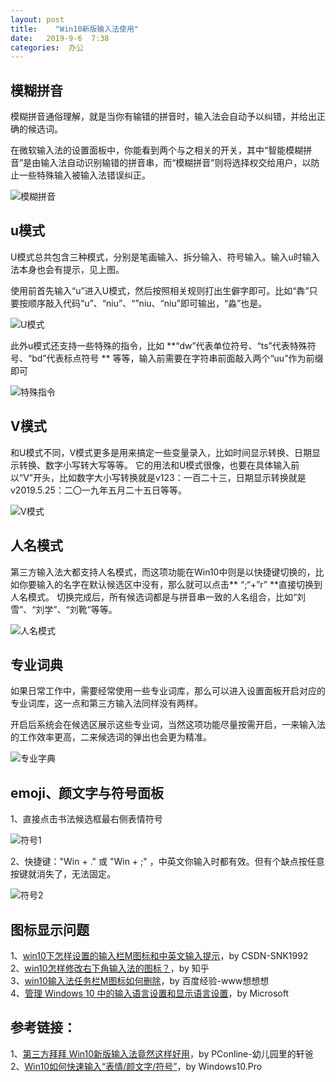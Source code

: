 ```yaml
---
layout: post
title:    "Win10新版输入法使用"
date:   2019-9-6  7:38 
categories:  办公
---
```


## 模糊拼音

模糊拼音通俗理解，就是当你有输错的拼音时，输入法会自动予以纠错，并给出正确的候选词。

在微软输入法的设置面板中，你能看到两个与之相关的开关，其中“智能模糊拼音”是由输入法自动识别输错的拼音串，而“模糊拼音”则将选择权交给用户，以防止一些特殊输入被输入法错误纠正。

![模糊拼音](https://www.github.com/LonlyPan/LonlyPan.github.io/raw/master/images/Posts/2019-09-06-Win10新版输入法使用/模糊拼音.png)

## u模式


U模式总共包含三种模式，分别是笔画输入、拆分输入、符号输入。输入u时输入法本身也会有提示，见上图。

使用前首先输入“u”进入U模式，然后按照相关规则打出生僻字即可。比如“犇”只要按顺序敲入代码“u”、“niu”、“”niu、“niu”即可输出，“淼”也是。

![U模式](https://www.github.com/LonlyPan/LonlyPan.github.io/raw/master/images/Posts/2019-09-06-Win10新版输入法使用/U模式.png)

此外u模式还支持一些特殊的指令，比如 **“dw”代表单位符号、“ts”代表特殊符号、“bd”代表标点符号 ** 等等，输入前需要在字符串前面敲入两个“uu”作为前缀即可

![特殊指令](https://www.github.com/LonlyPan/LonlyPan.github.io/raw/master/images/Posts/2019-09-06-Win10新版输入法使用/特殊指令.png)

## V模式
和U模式不同，V模式更多是用来搞定一些变量录入，比如时间显示转换、日期显示转换、数字小写转大写等等。
它的用法和U模式很像，也要在具体输入前以“V”开头，比如数字大小写转换就是v123：一百二十三，日期显示转换就是v2019.5.25：二〇一九年五月二十五日等等。

![V模式](https://www.github.com/LonlyPan/LonlyPan.github.io/raw/master/images/Posts/2019-09-06-Win10新版输入法使用/V模式.png)

## 人名模式

第三方输入法大都支持人名模式，而这项功能在Win10中则是以快捷键切换的，比如你要输入的名字在默认候选区中没有，那么就可以点击** “;“+”r”  **直接切换到人名模式。
切换完成后，所有候选词都是与拼音串一致的人名组合，比如“刘雪”、“刘学”、“刘靴”等等。

![人名模式](https://www.github.com/LonlyPan/LonlyPan.github.io/raw/master/images/Posts/2019-09-06-Win10新版输入法使用/人名模式.png)

## 专业词典

如果日常工作中，需要经常使用一些专业词库，那么可以进入设置面板开启对应的专业词库，这一点和第三方输入法同样没有两样。

开启后系统会在候选区展示这些专业词，当然这项功能尽量按需开启，一来输入法的工作效率更高，二来候选词的弹出也会更为精准。

![专业字典](https://www.github.com/LonlyPan/LonlyPan.github.io/raw/master/images/Posts/2019-09-06-Win10新版输入法使用/专业字典.png)

## emoji、颜文字与符号面板

1、直接点击书法候选框最右侧表情符号

![符号1](https://www.github.com/LonlyPan/LonlyPan.github.io/raw/master/images/Posts/2019-09-06-Win10新版输入法使用/符号1.png)

2、快捷键："Win + ." 或 "Win + ;" ，中英文你输入时都有效。但有个缺点按任意按键就消失了，无法固定。

![符号2](https://www.github.com/LonlyPan/LonlyPan.github.io/raw/master/images/Posts/2019-09-06-Win10新版输入法使用/符号2.png)

## 图标显示问题
1、[win10下怎样设置的输入栏M图标和中英文输入提示](https://blog.csdn.net/SNK1992/article/details/79482003)，by CSDN-SNK1992   
2、[win10怎样修改右下角输入法的图标？](https://www.zhihu.com/question/37393684)，by 知乎  
3、[win10输入法任务栏M图标如何删除](https://jingyan.baidu.com/article/e9fb46e1228ca47521f766e0.html)，by 百度经验-www想想想  
4、[管理 Windows 10 中的输入语言设置和显示语言设置](https://support.microsoft.com/zh-cn/help/4496404/windows-10-manage-the-input-and-display-language#display_language)，by Microsoft  

## 参考链接：
1、[第三方拜拜 Win10新版输入法竟然这样好用](https://www.pconline.com.cn/win10/1263/12635657.html#ad=8385)，by PConline-幼儿园里的轩爸
2、[Win10如何快速输入“表情/颜文字/符号”](https://www.windows10.pro/input-emoji-kaomoji-symbols/)，by Windows10.Pro


